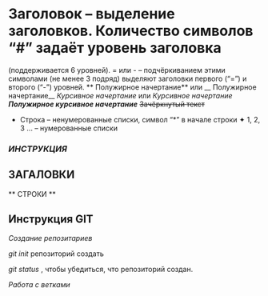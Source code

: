 # Заголовок – выделение заголовков. Количество символов “#” задаёт уровень заголовка
(поддерживается 6 уровней).
= или - – подчёркиванием этими символами (не менее 3 подряд) выделяют заголовки первого
(“=”) и второго (“-”) уровней.
** Полужирное начертание** или __ Полужирное начертание__
*Курсивное начертание* или _Курсивное начертание_
***Полужирное курсивное начертание***
 ~~Зачёркнутый текст~~
 * Строка – ненумерованные списки, символ “*” в начале строки
✦ 1, 2, 3 … – нумерованные списки



### ***ИНСТРУКЦИЯ*** 

## **ЗАГАЛОВКИ**


** СТРОКИ **

## Инструкция GIT

*Создание репозитариев*

 *git init* 
 репозиторий создать
 
 *git status* 
 , чтобы убедиться,
что репозиторий создан.


*Работа с ветками*